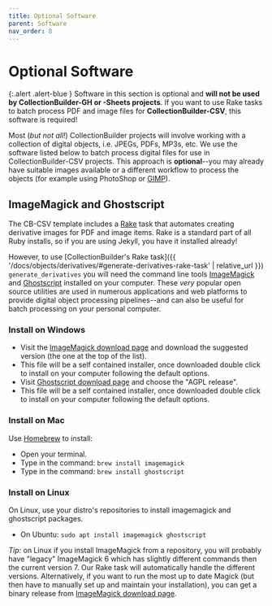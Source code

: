 ```yaml
---
title: Optional Software
parent: Software
nav_order: 8
---
```


# Optional Software

{:.alert .alert-blue }
Software in this section is optional and **will not be used by CollectionBuilder-GH or -Sheets projects**. 
If you want to use Rake tasks to batch process PDF and image files for **CollectionBuilder-CSV**, this software is required!

Most (*but not all!*) CollectionBuilder projects will involve working with a collection of digital objects, i.e. JPEGs, PDFs, MP3s, etc.
We use the software listed below to batch process digital files for use in CollectionBuilder-CSV projects. 
This approach is **optional**--you may already have suitable images available or a different workflow to process the objects (for example using PhotoShop or [GIMP](https://www.gimp.org/)).

## ImageMagick and Ghostscript

The CB-CSV template includes a [Rake](https://github.com/ruby/rake) task that automates creating derivative images for PDF and image items.
Rake is a standard part of all Ruby installs, so if you are using Jekyll, you have it installed already!

However, to use [CollectionBuilder's Rake task]({{ '/docs/objects/derivatives/#generate-derivatives-rake-task' | relative_url }}) `generate_derivatives` you will need the command line tools [ImageMagick](https://imagemagick.org) and [Ghostscript](https://www.ghostscript.com/) installed on your computer.
These *very* popular open source utilities are used in numerous applications and web platforms to provide digital object processing pipelines--and can also be useful for batch processing on your personal computer.

### Install on Windows

- Visit the [ImageMagick download page](https://imagemagick.org/script/download.php) and download the suggested version (the one at the top of the list). 
- This file will be a self contained installer, once downloaded double click to install on your computer following the default options.
- Visit [Ghostscript download page](https://ghostscript.com/releases/gsdnld.html) and choose the "AGPL release".
- This file will be a self contained installer, once downloaded double click to install on your computer following the default options.

### Install on Mac

Use [Homebrew](https://brew.sh/) to install:

- Open your terminal.
- Type in the command: `brew install imagemagick`
- Type in the command: `brew install ghostscript`

### Install on Linux

On Linux, use your distro's repositories to install imagemagick and ghostscript packages.

- On Ubuntu: `sudo apt install imagemagick ghostscript`

*Tip:* on Linux if you install ImageMagick from a repository, you will probably have "legacy" ImageMagick 6 which has slightly different commands then the current version 7.
Our Rake task will automatically handle the different versions.
Alternatively, if you want to run the most up to date Magick (but then have to manually set up and maintain your installation), you can get a binary release from [ImageMagick download page](https://imagemagick.org/script/download.php).
